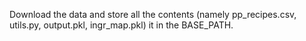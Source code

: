 Download the data and store all the contents (namely pp_recipes.csv, utils.py, output.pkl, ingr_map.pkl) it in the BASE_PATH.
